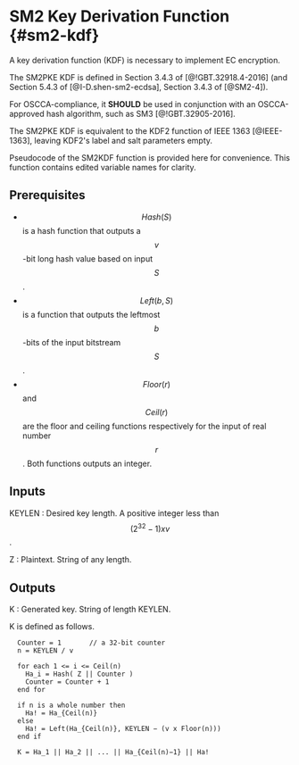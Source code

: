 # SM2 Key Derivation Function {#sm2-kdf}

A key derivation function (KDF) is necessary to implement EC encryption.

The SM2PKE KDF is defined in Section 3.4.3 of [@!GBT.32918.4-2016] (and
Section 5.4.3 of [@I-D.shen-sm2-ecdsa], Section 3.4.3 of [@SM2-4]).

For OSCCA-compliance, it **SHOULD** be used in conjunction with an
OSCCA-approved hash algorithm, such as SM3 [@!GBT.32905-2016].

The SM2PKE KDF is equivalent to the KDF2 function of IEEE 1363
[@IEEE-1363], leaving KDF2's label and salt parameters empty.

Pseudocode of the SM2KDF function is provided here for convenience. This
function contains edited variable names for clarity.

## Prerequisites

* $$Hash(S)$$ is a hash function that outputs a $$v$$-bit long hash value
  based on input $$S$$.
* $$Left(b, S)$$ is a function that outputs the leftmost $$b$$-bits of
  the input bitstream $$S$$.
* $$Floor(r)$$ and $$Ceil(r)$$ are the floor and ceiling functions
  respectively for the input of real number $$r$$. Both functions
  outputs an integer.

## Inputs

KEYLEN
: Desired key length. A positive integer less than $$(2^32 - 1) x v$$.

Z
: Plaintext. String of any length.

## Outputs

K
: Generated key. String of length KEYLEN.

K is defined as follows.

```
  Counter = 1       // a 32-bit counter
  n = KEYLEN / v

  for each 1 <= i <= Ceil(n)
    Ha_i = Hash( Z || Counter )
    Counter = Counter + 1
  end for

  if n is a whole number then
    Ha! = Ha_{Ceil(n)}
  else
    Ha! = Left(Ha_{Ceil(n)}, KEYLEN − (v x Floor(n)))
  end if

  K = Ha_1 || Ha_2 || ... || Ha_{Ceil(n)−1} || Ha!
```
